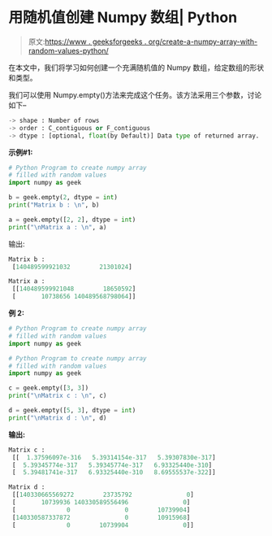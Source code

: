 # 用随机值创建 Numpy 数组| Python

> 原文:[https://www . geeksforgeeks . org/create-a-numpy-array-with-random-values-python/](https://www.geeksforgeeks.org/create-a-numpy-array-with-random-values-python/)

在本文中，我们将学习如何创建一个充满随机值的 Numpy 数组，给定数组的形状和类型。

我们可以使用 Numpy.empty()方法来完成这个任务。该方法采用三个参数，讨论如下–

```py
-> shape : Number of rows
-> order : C_contiguous or F_contiguous
-> dtype : [optional, float(by Default)] Data type of returned array. 

```

**示例#1:**

```py
# Python Program to create numpy array 
# filled with random values
import numpy as geek 

b = geek.empty(2, dtype = int) 
print("Matrix b : \n", b) 

a = geek.empty([2, 2], dtype = int) 
print("\nMatrix a : \n", a) 
```

输出:

```py
Matrix b : 
 [140489599921032        21301024]

Matrix a : 
 [[140489599921048        18650592]
 [       10738656 140489568798064]]

```

**例 2:**

```py
# Python Program to create numpy array 
# filled with random values
import numpy as geek 

# Python Program to create numpy array 
# filled with random values
import numpy as geek 

c = geek.empty([3, 3]) 
print("\nMatrix c : \n", c)

d = geek.empty([5, 3], dtype = int) 
print("\nMatrix d : \n", d)

```

**输出:**

```py
Matrix c : 
 [[  1.37596097e-316   5.39314154e-317   5.39307830e-317]
 [  5.39345774e-317   5.39345774e-317   6.93325440e-310]
 [  5.39481741e-317   6.93325440e-310   8.69555537e-322]]

Matrix d : 
 [[140330665569272        23735792               0]
 [       10739936 140330589556496               0]
 [              0               0        10739904]
 [140330587337872               0        10915968]
 [              0        10739904               0]]

```